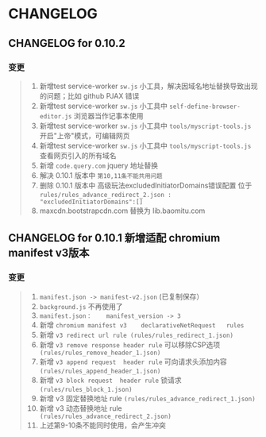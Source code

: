 # CHANGELOG


## CHANGELOG for 0.10.2 
### 变更
>1. 新增test service-worker `sw.js` 小工具，解决因域名地址替换导致出现的问题；比如 github PJAX 错误
>2. 新增test service-worker `sw.js` 小工具中 `self-define-browser-editor.js` 浏览器当作记事本使用 
>3. 新增test service-worker `sw.js` 小工具中 `tools/myscript-tools.js` 开启"上帝"模式，可编辑网页
>4. 新增test service-worker `sw.js` 小工具中 `tools/myscript-tools.js` 查看网页引入的所有域名
>5. 新增 `code.query.com` jquery 地址替换  
>6. 解决 0.10.1 版本中 `第10,11条不能共用问题`
>7. 删除  0.10.1 版本中 高级玩法excludedInitiatorDomains错误配置 位于 `rules/rules_advance_redirect_2.json :  "excludedInitiatorDomains":[] `
>8. maxcdn.bootstrapcdn.com 替换为 lib.baomitu.com


## CHANGELOG for 0.10.1 新增适配 chromium manifest v3版本
### 变更

>1. `manifest.json -> manifest-v2.json`  (已复制保存）
>2. `background.js`    不再使用了
>3. `manifest.json：    manifest_version -> 3`
>4. 新增  `chromium manifest v3    declarativeNetRequest   rules ` 
>5. 新增 `v3 redirect url rule (rules/rules_redirect_1.json)`
>6. 新增 `v3 remove response header rule` 可以移除CSP选项 ` (rules/rules_remove_header_1.json)`
>7. 新增 `v3 append request  header rule` 可向请求头添加内容  `(rules/rules_append_header_1.json)`
>8. 新增 `v3 block request  header rule` 锁请求  `(rules/rules_block_1.json)`
>9. 新增 v3 固定替换地址   rule  `(rules/rules_advance_redirect_1.json)`
>10. 新增 v3 动态替换地址   rule ` (rules/rules_advance_redirect_2.json)`
>11. 上述第9-10条不能同时使用，会产生冲突